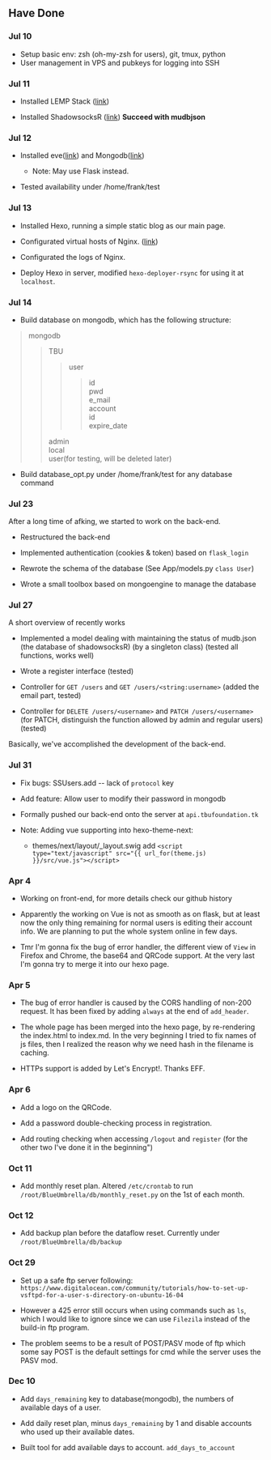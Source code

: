 ## Have Done 

### Jul 10

* Setup basic env: zsh (oh-my-zsh for users), git, tmux, python
* User management in VPS and pubkeys for logging into SSH

### Jul 11

* Installed LEMP Stack ([link](https://www.digitalocean.com/community/tutorials/how-to-install-linux-nginx-mysql-php-lemp-stack-in-ubuntu-16-04))

* Installed ShadowsocksR ([link](https://github.com/breakwa11/shadowsocks-rss/wiki/Server-Setup(manyuser-with-mysql)))  **Succeed with mudbjson**

### Jul 12

* Installed eve([link](http://python-eve.org/quickstart.html#database-interlude)) and Mongodb([link](https://docs.mongodb.com/manual/tutorial/install-mongodb-on-ubuntu/)) 
    * Note: May use Flask instead.

* Tested availability under /home/frank/test

### Jul 13

* Installed Hexo, running a simple static blog as our main page.

* Configurated virtual hosts of Nginx. ([link](https://www.digitalocean.com/community/tutorials/how-to-set-up-nginx-server-blocks-virtual-hosts-on-ubuntu-16-04))
* Configurated the logs of Nginx.

* Deploy Hexo in server, modified `hexo-deployer-rsync` for using it at `localhost`.

### Jul 14

* Build database on mongodb, which has the following structure:

> mongodb  
>> TBU  
>>> user  
>>>> id  
>>>> pwd  
>>>> e_mail  
>>> account  
>>>> id  
>>>> expire_date  
>>>
>> admin  
>> local  
>> user(for testing, will be deleted later)

* Build database_opt.py under /home/frank/test for any database command

### Jul 23

After a long time of afking, we started to work on the back-end.

* Restructured the back-end

* Implemented authentication (cookies & token) based on `flask_login`

* Rewrote the schema of the database (See App/models.py `class User`)

* Wrote a small toolbox based on mongoengine to manage the database

### Jul 27

A short overview of recently works

* Implemented a model dealing with maintaining the status of mudb.json (the database of shadowsocksR) (by a singleton class) (tested all functions, works well)

* Wrote a register interface (tested)

* Controller for `GET /users` and `GET /users/<string:username>` (added the email part, tested)

* Controller for `DELETE /users/<username>` and `PATCH /users/<username>` (for PATCH, distinguish the function allowed by admin and regular users) (tested)

Basically, we've accomplished the development of the back-end.

### Jul 31

* Fix bugs: SSUsers.add -- lack of `protocol` key

* Add feature: Allow user to modify their password in mongodb

* Formally pushed our back-end onto the server at `api.tbufoundation.tk`

* Note: Adding vue supporting into hexo-theme-next:
    * themes/next/layout/_layout.swig add
    `<script type="text/javascript" src="{{ url_for(theme.js) }}/src/vue.js"></script>`

### Apr 4

* Working on front-end, for more details check our github history

* Apparently the working on Vue is not as smooth as on flask, but at least now the only thing remaining for normal users is editing their account info. We are planning to put the whole system online in few days.

* Tmr I'm gonna fix the bug of error handler, the different view of `View` in Firefox and Chrome, the base64 and QRCode support. At the very last I'm gonna try to merge it into our hexo page.

### Apr 5

* The bug of error handler is caused by the CORS handling of non-200 request. It has been fixed by adding `always` at the end of `add_header`.

* The whole page has been merged into the hexo page, by re-rendering the index.html to index.md. In the very beginning I tried to fix names of js files, then I realized the reason why we need hash in the filename is caching.

* HTTPs support is added by Let's Encrypt!. Thanks EFF.

### Apr 6

* Add a logo on the QRCode.

* Add a password double-checking process in registration.

* Add routing checking when accessing `/logout` and `register` (for the other two I've done it in the beginning")

### Oct 11

* Add monthly reset plan. Altered `/etc/crontab` to run `/root/BlueUmbrella/db/monthly_reset.py` on the 1st of each month.

### Oct 12

* Add backup plan before the dataflow reset. Currently under `/root/BlueUmbrella/db/backup`

### Oct 29 

* Set up a safe ftp server following: `https://www.digitalocean.com/community/tutorials/how-to-set-up-vsftpd-for-a-user-s-directory-on-ubuntu-16-04` 

* However a 425 error still occurs when using commands such as `ls`, which I would like to ignore since we can use `Filezila` instead of the build-in ftp program.

* The problem seems to be a result of POST/PASV mode of ftp which some say POST is the default settings for cmd while the server uses the PASV mod.

### Dec 10

* Add `days_remaining` key to database(mongodb), the numbers of available days of a user.

* Add daily reset plan, minus `days_remaining` by 1 and disable accounts who used up their available dates.

* Built tool for add available days to account. `add_days_to_account`

